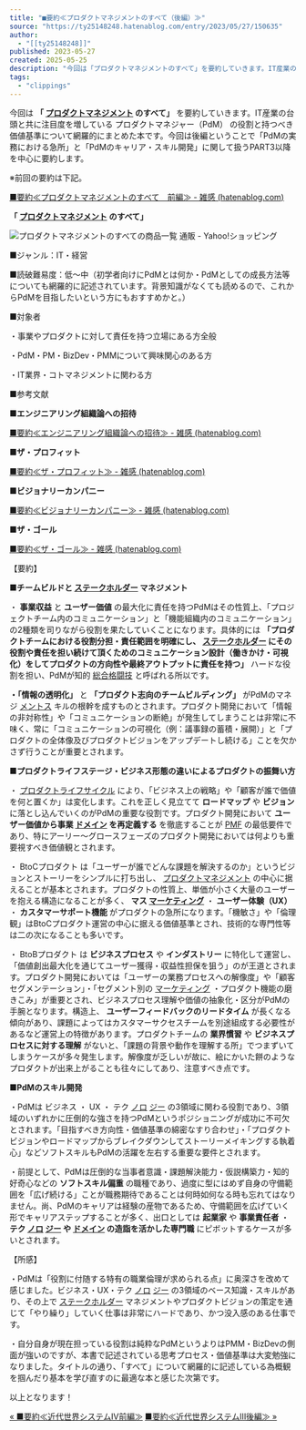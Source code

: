 ```yaml
---
title: "■要約≪プロダクトマネジメントのすべて（後編）≫"
source: "https://ty25148248.hatenablog.com/entry/2023/05/27/150635"
author:
  - "[[ty25148248]]"
published: 2023-05-27
created: 2025-05-25
description: "今回は「プロダクトマネジメントのすべて」を要約していきます。IT産業の台頭と共に注目度を増しているプロダクトマネジャー（PdM）の役割と持つべき価値基準について網羅的にまとめた本です。今回は後編ということで「PdMの実務における急所」と「PdMのキャリア・スキル開発」に関して扱うPART3以降を中心に要約します。 ※前回の要約は下記。 ■要約≪プロダクトマネジメントのすべて 前編≫ - 雑感 (hatenablog.com) 「プロダクトマネジメントのすべて」 ■ジャンル：IT・経営 ■読破難易度：低～中（初学者向けにPdMとは何か・PdMとしての成長方法等についても網羅的に記述されています。…"
tags:
  - "clippings"
---
```

今回は **「 [プロダクトマネジメント](https://d.hatena.ne.jp/keyword/%A5%D7%A5%ED%A5%C0%A5%AF%A5%C8%A5%DE%A5%CD%A5%B8%A5%E1%A5%F3%A5%C8) のすべて」** を要約していきます。IT産業の台頭と共に注目度を増している プロダクトマネジャー（PdM） の役割と持つべき価値基準について網羅的にまとめた本です。今回は後編ということで「PdMの実務における急所」と「PdMのキャリア・スキル開発」に関して扱うPART3以降を中心に要約します。

※前回の要約は下記。

[■要約≪プロダクトマネジメントのすべて　前編≫ - 雑感 (hatenablog.com)](https://ty25148248.hatenablog.com/entry/2023/05/07/175045)

**「 [プロダクトマネジメント](https://d.hatena.ne.jp/keyword/%A5%D7%A5%ED%A5%C0%A5%AF%A5%C8%A5%DE%A5%CD%A5%B8%A5%E1%A5%F3%A5%C8) のすべて」**

![プロダクトマネジメントのすべての商品一覧 通販 - Yahoo!ショッピング](https://item-shopping.c.yimg.jp/i/j/bookfan_bk-4798166391)

■ジャンル：IT・経営

■読破難易度：低～中（初学者向けにPdMとは何か・PdMとしての成長方法等についても網羅的に記述されています。背景知識がなくても読めるので、これからPdMを目指したいという方にもおすすめかと。）

■対象者

・事業やプロダクトに対して責任を持つ立場にある方全般

・PdM・PM・BizDev・PMMについて興味関心のある方

・IT業界・コトマネジメントに関わる方

■参考文献

**■エンジニアリング組織論への招待**

[■要約≪エンジニアリング組織論への招待≫ - 雑感 (hatenablog.com)](https://ty25148248.hatenablog.com/entry/2022/02/23/190140)

**■ザ・プロフィット**

[■要約≪ザ・プロフィット≫ - 雑感 (hatenablog.com)](https://ty25148248.hatenablog.com/entry/2021/04/29/183910)

**■ビジョナリーカンパニー**

[■要約≪ビジョナリーカンパニー≫ - 雑感 (hatenablog.com)](https://ty25148248.hatenablog.com/entry/2020/12/28/091700)

**■ザ・ゴール**

[■要約≪ザ・ゴール≫ - 雑感 (hatenablog.com)](https://ty25148248.hatenablog.com/entry/2020/06/27/001135)

【要約】

**■チームビルドと [ステークホルダー](https://d.hatena.ne.jp/keyword/%A5%B9%A5%C6%A1%BC%A5%AF%A5%DB%A5%EB%A5%C0%A1%BC) マネジメント**

・ **事業収益** と **ユーザー価値** の最大化に責任を持つPdMはその性質上、「プロジェクトチーム内のコミュニケーション」と「機能組織内のコミュニケーション」の2種類を司りながら役割を果たしていくことになります。具体的には **「プロダクトチームにおける役割分担・責任範囲を明確にし、 [ステークホルダー](https://d.hatena.ne.jp/keyword/%A5%B9%A5%C6%A1%BC%A5%AF%A5%DB%A5%EB%A5%C0%A1%BC) にその役割や責任を担い続けて頂くためのコミュニケーション設計（働きかけ・可視化）をしてプロダクトの方向性や最終アウトプットに責任を持つ」** ハードな役割を担い、PdMが知的 [総合格闘技](https://d.hatena.ne.jp/keyword/%C1%ED%B9%E7%B3%CA%C6%AE%B5%BB) と呼ばれる所以です。

**・「情報の透明化」** と **「プロダクト志向のチームビルディング」** がPdMのマネジ [メントス](https://d.hatena.ne.jp/keyword/%A5%E1%A5%F3%A5%C8%A5%B9) キルの根幹を成すものとされます。プロダクト開発において「情報の非対称性」や「コミュニケーションの断絶」が発生してしまうことは非常に不味く、常に「コミュニケーションの可視化（例：議事録の蓄積・展開）」と「プロダクトの全体像及びプロダクトビジョンをアップデートし続ける」ことを欠かさず行うことが重要とされます。

**■プロダクトライフステージ・ビジネス形態の違いによるプロダクトの振舞い方**

・ [プロダクトライフサイクル](https://d.hatena.ne.jp/keyword/%A5%D7%A5%ED%A5%C0%A5%AF%A5%C8%A5%E9%A5%A4%A5%D5%A5%B5%A5%A4%A5%AF%A5%EB) により、「ビジネス上の戦略」や「顧客が誰で価値を何と置くか」は変化します。これを正しく見立てて **ロードマップ** や **ビジョン** に落とし込んでいくのがPdMの重要な役割です。プロダクト開発において **ユーザー価値から事業 [ドメイン](https://d.hatena.ne.jp/keyword/%A5%C9%A5%E1%A5%A4%A5%F3) を再定義する** を徹底することが [PMF](https://d.hatena.ne.jp/keyword/PMF) の最低要件であり、特にアーリー～グロースフェーズのプロダクト開発においては何よりも重要視すべき価値観とされます。

・ BtoCプロダクト は「ユーザーが誰でどんな課題を解決するのか」というビジョンとストーリーをシンプルに打ち出し、 [プロダクトマネジメント](https://d.hatena.ne.jp/keyword/%A5%D7%A5%ED%A5%C0%A5%AF%A5%C8%A5%DE%A5%CD%A5%B8%A5%E1%A5%F3%A5%C8) の中心に据えることが基本とされます。プロダクトの性質上、単価が小さく大量のユーザーを抱える構造になることが多く、 **マス [マーケティング](https://d.hatena.ne.jp/keyword/%A5%DE%A1%BC%A5%B1%A5%C6%A5%A3%A5%F3%A5%B0)** ・ **ユーザー体験（UX）** ・ **カスタマーサポート機能** がプロダクトの急所になります。「機敏さ」や「倫理観」はBtoCプロダクト運営の中心に据える価値基準とされ、技術的な専門性等は二の次になることも多いです。

・ BtoBプロダクト は **ビジネスプロセス** や **インダストリー** に特化して運営し、「価値創出最大化を通じてユーザー獲得・収益性担保を狙う」のが王道とされます。プロダクト開発においては「ユーザーの業務プロセスへの解像度」や「顧客セグメンテーション」・「セグメント別の [マーケティング](https://d.hatena.ne.jp/keyword/%A5%DE%A1%BC%A5%B1%A5%C6%A5%A3%A5%F3%A5%B0) ・プロダクト機能の磨きこみ」が重要とされ、ビジネスプロセス理解や価値の抽象化・区分がPdMの手腕となります。構造上、 **ユーザーフィードバックのリードタイム** が長くなる傾向があり、課題によってはカスタマーサクセスチームを別途組成する必要性があるなど運営上の特徴があります。プロダクトチームの **業界慣習** や **ビジネスプロセスに対する理解** がないと、「課題の背景や動作を理解する所」でつまずいてしまうケースが多々発生します。解像度が乏しいが故に、絵にかいた餅のようなプロダクトが出来上がることも往々にしてあり、注意すべき点です。

**■PdMのスキル開発**

・PdMは ビジネス ・ UX ・ テク [ノロ](https://d.hatena.ne.jp/keyword/%A5%CE%A5%ED) [ジー](https://d.hatena.ne.jp/keyword/%A5%B8%A1%BC) の3領域に関わる役割であり、3領域のいずれかに圧倒的な強さを持つPdMというポジショニングが成功に不可欠とされます。「目指すべき方向性・価値基準の綿密なすり合わせ」・「プロダクトビジョンやロードマップからブレイクダウンしてストーリーメイキングする執着心」などソフトスキルもPdMの活躍を左右する重要な要件とされます。

・前提として、PdMは圧倒的な当事者意識・課題解決能力・仮説構築力・知的好奇心などの **ソフトスキル偏重** の職種であり、過度に型にはめず自身の守備範囲を「広げ続ける」ことが職務期待であることは何時如何なる時も忘れてはなりません。尚、PdMのキャリアは経験の産物であるため、守備範囲を広げていく形でキャリアステップすることが多く、出口としては **起業家** や **事業責任者** ・ **テク [ノロ](https://d.hatena.ne.jp/keyword/%A5%CE%A5%ED) [ジー](https://d.hatena.ne.jp/keyword/%A5%B8%A1%BC) や [ドメイン](https://d.hatena.ne.jp/keyword/%A5%C9%A5%E1%A5%A4%A5%F3) の造詣を活かした専門職** にピボットするケースが多いとされます。

【所感】

・PdMは「役割に付随する特有の職業倫理が求められる点」に奥深さを改めて感じました。ビジネス・UX・テク [ノロ](https://d.hatena.ne.jp/keyword/%A5%CE%A5%ED) [ジー](https://d.hatena.ne.jp/keyword/%A5%B8%A1%BC) の3領域のベース知識・スキルがあり、その上で [ステークホルダー](https://d.hatena.ne.jp/keyword/%A5%B9%A5%C6%A1%BC%A5%AF%A5%DB%A5%EB%A5%C0%A1%BC) マネジメントやプロダクトビジョンの策定を通じて「やり繰り」していく仕事は非常にハードであり、かつ没入感のある仕事です。

・自分自身が現在担っている役割は純粋なPdMというよりはPMM・BizDevの側面が強いのですが、本書で記述されている思考プロセス・価値基準は大変勉強になりました。タイトルの通り、「すべて」について網羅的に記述している為概観を掴んだり基本を学び直すのに最適な本と感じた次第です。

以上となります！

[« ■要約≪近代世界システムⅣ前編≫](https://ty25148248.hatenablog.com/entry/2023/06/16/224827) [■要約≪近代世界システムⅢ後編≫ »](https://ty25148248.hatenablog.com/entry/2023/05/21/140525)